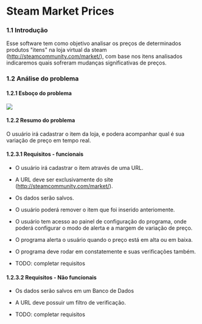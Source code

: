 Steam Market Prices
===================

<h3><b>1.1 Introdução</b></h3>

Esse software tem como objetivo analisar os preços de determinados produtos "itens" na loja virtual da steam (http://steamcommunity.com/market/), com base nos itens analisados indicaremos quais sofreram mudanças significativas de preços.


<h3><b>1.2 Análise do problema</b></h3>

<h4><b>1.2.1 Esboço do problema</b></h4>

  <img src="http://i.imgur.com/E1rWtkc.png">
  
<h4><b>1.2.2 Resumo do problema</b></h4>

  O usuário irá cadastrar o item da loja, e podera acompanhar qual é sua variação de preço em tempo real.
  
<h4><b>1.2.3.1 Requisitos - funcionais</b></h4> 

  - O usuário irá cadastrar o item através de uma URL.
  - A URL deve ser exclusivamente do site (http://steamcommunity.com/market/).
  - Os dados serão salvos.
  - O usuário poderá remover o item que foi inserido anteriomente.
  - O usuário tem acesso ao painel de configuração do programa, onde poderá configurar o modo de alerta e a margem de variação de preço.
  - O programa alerta o usuário quando o preço está em alta ou em baixa.
  - O programa deve rodar em constatemente e suas verificações também.
  
  - TODO: completar requisitos
  

<h4><b>1.2.3.2 Requisitos - Não funcionais</b></h4>
  
  - Os dados serão salvos em um Banco de Dados
  - A URL deve possuir um filtro de verificação.
  
  - TODO: completar requisitos
